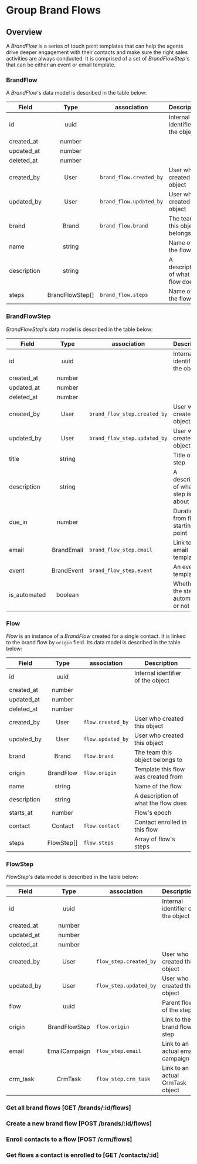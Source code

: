 # Group Brand Flows

## Overview

A _BrandFlow_ is a series of touch point templates that can help the agents drive deeper engagement with their contacts and make sure the right sales activities are always conducted. It is comprised of a set of _BrandFlowStep_'s that can be either an event or email template.

### BrandFlow

A _BrandFlow_'s data model is described in the table below:

Field       | Type            | association             | Description
------------|:---------------:|-------------------------|---------------------------------------
id          | uuid            |                         | Internal identifier of the object
created_at  | number          |                         |
updated_at  | number          |                         |
deleted_at  | number          |                         |
created_by  | User            | `brand_flow.created_by` | User who created this object
updated_by  | User            | `brand_flow.updated_by` | User who created this object
brand       | Brand           | `brand_flow.brand`      | The team this object belongs to
name        | string          |                         | Name of the flow
description | string          |                         | A description of what the flow does
steps       | BrandFlowStep[] | `brand_flow.steps`      | Name of the flow

### BrandFlowStep

_BrandFlowStep_'s data model is described in the table below:

Field        | Type       | association                  | Description
-------------|:----------:|----------------------------  |---------------------------------------
id           | uuid       |                              | Internal identifier of the object
created_at   | number     |                              |
updated_at   | number     |                              |
deleted_at   | number     |                              |
created_by   | User       | `brand_flow_step.created_by` | User who created this object
updated_by   | User       | `brand_flow_step.updated_by` | User who created this object
title        | string     |                              | Title of the step
description  | string     |                              | A description of what the step is about
due_in       | number     |                              | Duration from flow starting point
email        | BrandEmail | `brand_flow_step.email`      | Link to an email template
event        | BrandEvent | `brand_flow_step.event`      | An event template
is_automated | boolean    |                              | Whether the step is automated or not

### Flow

_Flow_ is an instance of a _BrandFlow_ created for a single contact. It is linked to the brand flow by `origin` field. Its data model is described in the table below:

Field                   | Type       | association       | Description
------------------------|:----------:|-------------------|---------------------------------------
id                      | uuid       |                   | Internal identifier of the object
created_at              | number     |                   |
updated_at              | number     |                   |
deleted_at              | number     |                   |
created_by              | User       | `flow.created_by` | User who created this object
updated_by              | User       | `flow.updated_by` | User who created this object
brand                   | Brand      | `flow.brand`      | The team this object belongs to
origin                  | BrandFlow  | `flow.origin`     | Template this flow was created from
name                    | string     |                   | Name of the flow
description             | string     |                   | A description of what the flow does
starts_at               | number     |                   | Flow's epoch
contact                 | Contact    | `flow.contact`    | Contact enrolled in this flow
steps                   | FlowStep[] | `flow.steps`      | Array of flow's steps

### FlowStep

_FlowStep_'s data model is described in the table below:

Field      | Type          | association            | Description
-----------|:-------------:|------------------------|---------------------------------------
id         | uuid          |                        | Internal identifier of the object
created_at | number        |                        |
updated_at | number        |                        |
deleted_at | number        |                        |
created_by | User          | `flow_step.created_by` | User who created this object
updated_by | User          | `flow_step.updated_by` | User who created this object
flow       | uuid          |                        | Parent flow of the step
origin     | BrandFlowStep | `flow.origin`          | Link to the brand flow step
email      | EmailCampaign | `flow_step.email`      | Link to an actual email campaign
crm_task   | CrmTask       | `flow_step.crm_task`   | Link to an actual CrmTask object


### Get all brand flows [GET /brands/:id/flows]
<!-- include(tests/flow/getBrandFlows.md) -->

### Create a new brand flow [POST /brands/:id/flows]
<!-- include(tests/flow/addFlow.md) -->

### Enroll contacts to a flow [POST /crm/flows]
<!-- include(tests/flow/enroll.md) -->

### Get flows a contact is enrolled to [GET /contacts/:id]
<!-- include(tests/flow/checkFlowAssociation.md) -->
